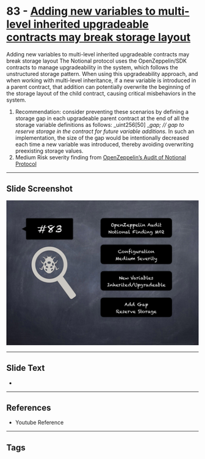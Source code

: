 
# 83 - [Adding new variables to multi-level inherited upgradeable contracts may break storage layout](./Adding%20new%20variables%20to%20multi-level%20inherited%20upgradeable%20contracts%20may%20break%20storage%20layout.md)

Adding new variables to multi-level inherited upgradeable contracts may break storage layout The Notional protocol uses the OpenZeppelin/SDK contracts to manage upgradeability in the system, which follows the unstructured storage pattern. When using this upgradeability approach, and when working with multi-level inheritance, if a new variable is introduced in a parent contract, that addition can potentially overwrite the beginning of the storage layout of the child contract, causing critical misbehaviors in the system.


1.  Recommendation: consider preventing these scenarios by defining a storage gap in each upgradeable parent contract at the end of all the storage variable definitions as follows: _uint256[50] __gap; // gap to reserve storage in the contract for future variable additions._ In such an implementation, the size of the gap would be intentionally decreased each time a new variable was introduced, thereby avoiding overwriting preexisting storage values.
2.  Medium Risk severity finding from [OpenZeppelin’s Audit of Notional Protocol](https://blog.openzeppelin.com/notional-audit/)


___
## Slide Screenshot
![083.png](../../images/7.%20Audit%20Findings%20101/083.png)
___
## Slide Text
- 
___
## References
- Youtube Reference
___
## Tags
